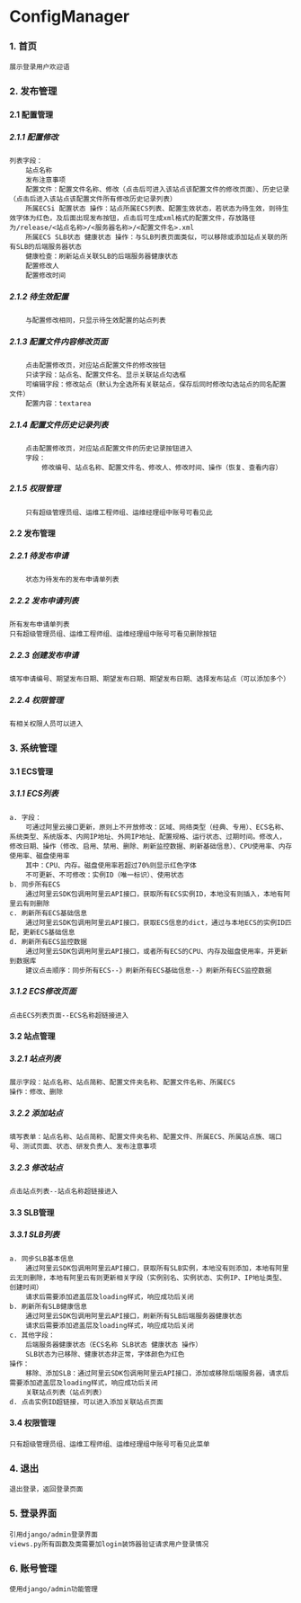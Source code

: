 # ConfigManager
### 1. 首页

    展示登录用户欢迎语
### 2. 发布管理

#### 2.1 配置管理

##### 2.1.1 配置修改

    列表字段：
        站点名称
        发布注意事项
        配置文件：配置文件名称、修改（点击后可进入该站点该配置文件的修改页面）、历史记录（点击后进入该站点该配置文件所有修改历史记录列表）
        所属ECSi 配置状态 操作：站点所属ECS列表、配置生效状态，若状态为待生效，则待生效字体为红色，及后面出现发布按钮，点击后可生成xml格式的配置文件，存放路径为/release/<站点名称>/<服务器名称>/<配置文件名>.xml
        所属ECS SLB状态 健康状态 操作：与SLB列表页面类似，可以移除或添加站点关联的所有SLB的后端服务器状态
        健康检查：刷新站点关联SLB的后端服务器健康状态
        配置修改人
        配置修改时间
##### 2.1.2 待生效配置

        与配置修改相同，只显示待生效配置的站点列表
##### 2.1.3 配置文件内容修改页面

        点击配置修改页，对应站点配置文件的修改按钮
        只读字段：站点名、配置文件名、显示关联站点勾选框
        可编辑字段：修改站点（默认为全选所有关联站点，保存后同时修改勾选站点的同名配置文件）
        配置内容：textarea
##### 2.1.4 配置文件历史记录列表

        点击配置修改页，对应站点配置文件的历史记录按钮进入
        字段：
            修改编号、站点名称、配置文件名、修改人、修改时间、操作（恢复、查看内容）
##### 2.1.5 权限管理

        只有超级管理员组、运维工程师组、运维经理组中账号可看见此         
#### 2.2 发布管理

##### 2.2.1 待发布申请

        状态为待发布的发布申请单列表
##### 2.2.2 发布申请列表

    所有发布申请单列表
    只有超级管理员组、运维工程师组、运维经理组中账号可看见删除按钮
##### 2.2.3 创建发布申请

    填写申请编号、期望发布日期、期望发布日期、期望发布日期、选择发布站点（可以添加多个）
##### 2.2.4 权限管理

    有相关权限人员可以进入
### 3. 系统管理

#### 3.1 ECS管理

##### 3.1.1 ECS列表

    a. 字段：
        可通过阿里云接口更新，原则上不开放修改：区域、网络类型（经典、专用）、ECS名称、系统类型、系统版本、内网IP地址、外网IP地址、配置规格、运行状态、过期时间。修改人，修改日期、操作（修改、启用、禁用、删除、刷新监控数据、刷新基础信息）、CPU使用率、内存使用率、磁盘使用率
        其中：CPU、内存。磁盘使用率若超过70%则显示红色字体
        不可更新、不可修改：实例ID（唯一标识）、使用状态
    b. 同步所有ECS
        通过阿里云SDK包调用阿里云API接口，获取所有ECS实例ID，本地没有则插入，本地有阿里云有则删除                
    c. 刷新所有ECS基础信息
        通过阿里云SDK包调用阿里云API接口，获取ECS信息的dict，通过与本地ECS的实例ID匹配，更新ECS基础信息
    d. 刷新所有ECS监控数据
        通过阿里云SDK包调用阿里云API接口，或者所有ECS的CPU、内存及磁盘使用率，并更新到数据库
        建议点击顺序：同步所有ECS--》刷新所有ECS基础信息--》刷新所有ECS监控数据
##### 3.1.2 ECS修改页面

    点击ECS列表页面--ECS名称超链接进入
#### 3.2 站点管理

##### 3.2.1 站点列表

    展示字段：站点名称、站点简称、配置文件夹名称、配置文件名称、所属ECS
    操作：修改、删除
##### 3.2.2 添加站点

    填写表单：站点名称、站点简称、配置文件夹名称、配置文件、所属ECS、所属站点族、端口号、测试页面、状态、研发负责人、发布注意事项
##### 3.2.3 修改站点

    点击站点列表--站点名称超链接进入
#### 3.3 SLB管理

##### 3.3.1 SLB列表

    a. 同步SLB基本信息
        通过阿里云SDK包调用阿里云API接口，获取所有SLB实例，本地没有则添加，本地有阿里云无则删除，本地有阿里云有则更新相关字段（实例别名、实例状态、实例IP、IP地址类型、创建时间）
        请求后需要添加遮盖层及loading样式，响应成功后关闭
    b. 刷新所有SLB健康信息
        通过阿里云SDK包调用阿里云API接口，刷新所有SLB后端服务器健康状态
        请求后需要添加遮盖层及loading样式，响应成功后关闭
    c. 其他字段：
        后端服务器健康状态（ECS名称 SLB状态 健康状态 操作）
        SLB状态为已移除、健康状态非正常，字体颜色为红色
    操作：
        移除、添加SLB：通过阿里云SDK包调用阿里云API接口，添加或移除后端服务器，请求后需要添加遮盖层及loading样式，响应成功后关闭
        关联站点列表（站点列表）
    d. 点击实例ID超链接，可以进入添加关联站点页面
#### 3.4 权限管理

    只有超级管理员组、运维工程师组、运维经理组中账号可看见此菜单
### 4. 退出

    退出登录，返回登录页面
### 5. 登录界面

    引用django/admin登录界面
    views.py所有函数及类需要加login装饰器验证请求用户登录情况
### 6. 账号管理

    使用django/admin功能管理


